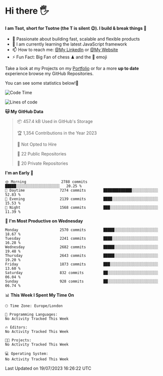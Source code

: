 # Hi there :raised_hand_with_fingers_splayed:
#### I am Tsot, short for Tsotne (the T is silent :wink:). I build & break things :space_invader:
- :telescope: Passionate about building fast, scalable and flexible products
- :seedling: I am currently learning the latest JavaScript framework 
- :mailbox: How to reach me: [@My LinkedIn](https://www.linkedin.com/in/tsotne-gvadzabia/) or [@My Website](https://tsotne.co.uk/contact)
- :zap: Fun Fact: Big Fan of chess ♟ and the 👾 emoji

Take a look at my Projects on my [Portfolio](https://tsotne.co.uk/) or for a more **up to date** experience browse my GitHub Repositories.

You can see some statistics below!:space_invader:
<!--START_SECTION:waka-->
![Code Time](http://img.shields.io/badge/Code%20Time-761%20hrs%202%20mins-blue)

![Lines of code](https://img.shields.io/badge/From%20Hello%20World%20I%27ve%20Written-6.7%20million%20lines%20of%20code-blue)

**🐱 My GitHub Data** 

> 📦 457.4 kB Used in GitHub's Storage 
 > 
> 🏆 1,354 Contributions in the Year 2023
 > 
> 🚫 Not Opted to Hire
 > 
> 📜 22 Public Repositories 
 > 
> 🔑 20 Private Repositories 
 > 
**I'm an Early 🐤** 

```text
🌞 Morning                2788 commits        █████░░░░░░░░░░░░░░░░░░░░   20.25 % 
🌆 Daytime                7274 commits        █████████████░░░░░░░░░░░░   52.83 % 
🌃 Evening                2139 commits        ████░░░░░░░░░░░░░░░░░░░░░   15.53 % 
🌙 Night                  1568 commits        ███░░░░░░░░░░░░░░░░░░░░░░   11.39 % 
```
📅 **I'm Most Productive on Wednesday** 

```text
Monday                   2570 commits        █████░░░░░░░░░░░░░░░░░░░░   18.67 % 
Tuesday                  2241 commits        ████░░░░░░░░░░░░░░░░░░░░░   16.28 % 
Wednesday                2682 commits        █████░░░░░░░░░░░░░░░░░░░░   19.48 % 
Thursday                 2643 commits        █████░░░░░░░░░░░░░░░░░░░░   19.20 % 
Friday                   1873 commits        ███░░░░░░░░░░░░░░░░░░░░░░   13.60 % 
Saturday                 832 commits         ██░░░░░░░░░░░░░░░░░░░░░░░   06.04 % 
Sunday                   928 commits         ██░░░░░░░░░░░░░░░░░░░░░░░   06.74 % 
```


📊 **This Week I Spent My Time On** 

```text
🕑︎ Time Zone: Europe/London

💬 Programming Languages: 
No Activity Tracked This Week

🔥 Editors: 
No Activity Tracked This Week

🐱‍💻 Projects: 
No Activity Tracked This Week

💻 Operating System: 
No Activity Tracked This Week
```


 Last Updated on 19/07/2023 16:26:22 UTC
<!--END_SECTION:waka-->
